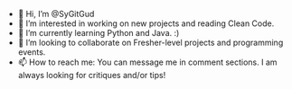 - 👋 Hi, I’m @SyGitGud
- 👀 I’m interested in working on new projects and reading Clean Code.
- 🌱 I’m currently learning Python and Java. :)
- 💞️ I’m looking to collaborate on Fresher-level projects and programming events.
- 📫 How to reach me: You can message me in comment sections. I am always looking for critiques and/or tips!

<!---
SyGitGud/SyGitGud is a ✨ special ✨ repository because its `README.md` (this file) appears on your GitHub profile.
You can click the Preview link to take a look at your changes.
--->
